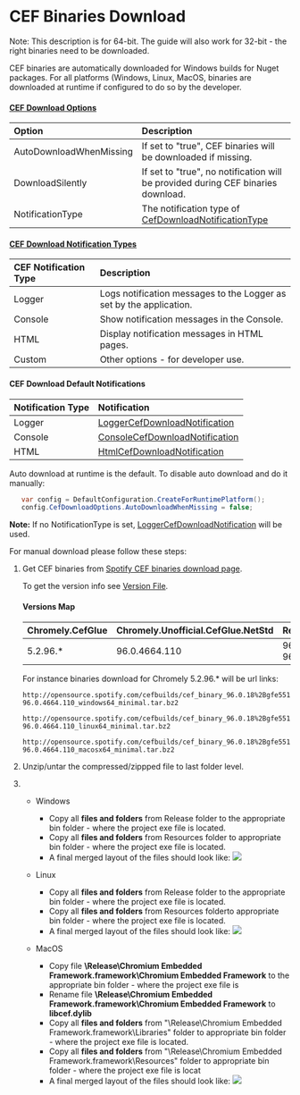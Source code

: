 # CEF Binaries Download

Note: This description is for 64-bit. The guide will also work for 32-bit - the right binaries need to be downloaded.

CEF binaries are automatically downloaded for Windows builds for Nuget packages. For all platforms (Windows, Linux, MacOS, binaries are downloaded at runtime if configured to do so by the developer. 


#### [CEF Download Options](https://github.com/xplicit/Chromatron/blob/master/src/Chromatron.Core/Configuration/ICefDownloadOptions.cs)
| Option| Description | 
| :---         | :---         | 
| AutoDownloadWhenMissing  | If set to "true", CEF binaries will be downloaded if missing.| 
| DownloadSilently  | If set to "true", no notification will be provided during CEF binaries download.| 
| NotificationType   | The notification type of [CefDownloadNotificationType](https://github.com/xplicit/Chromatron/blob/master/src/Chromatron.Core/Configuration/CefDownloadNotificationType.cs)| 

#### [CEF Download Notification Types](https://github.com/xplicit/Chromatron/blob/master/src/Chromatron.Core/Configuration/CefDownloadNotificationType.cs)
| CEF Notification Type| Description | 
| :---         | :---         | 
| Logger | Logs notification messages to the Logger as set by the application. | 
| Console | Show notification messages in the Console. | 
| HTML | Display notification messages in HTML pages. | 
| Custom | Other options - for developer use. | 

#### CEF Download Default Notifications
| Notification Type| Notification | 
| :---         | :---         | 
| Logger | [LoggerCefDownloadNotification](https://github.com/chromelyapps/Chromely/blob/master/src/Chromely/Loader/LoggerCefDownloadNotification.cs) | 
| Console | [ConsoleCefDownloadNotification](https://github.com/chromelyapps/Chromely/blob/master/src/Chromely/Loader/ConsoleCefDownloadNotification.cs) | 
| HTML | [HtmlCefDownloadNotification](https://github.com/chromelyapps/Chromely/blob/master/src/Chromely/Loader/HtmlCefDownloadNotification.cs)| 


Auto download at runtime is the default.
To disable auto download and do it manually:

````C#
   var config = DefaultConfiguration.CreateForRuntimePlatform();
   config.CefDownloadOptions.AutoDownloadWhenMissing = false;
````

**Note:** If no NotificationType is set, [LoggerCefDownloadNotification](https://github.com/chromelyapps/Chromely/blob/master/src/Chromely/Loader/LoggerCefDownloadNotification.cs) will be used.

For manual download please follow these steps:

1.  Get CEF binaries from [Spotify CEF binaries download page](https://cef-builds.spotifycdn.com/index.html). 

     To get the version info see [Version File](https://github.com/chromelyapps/Chromely/blob/master/src/Chromely/CefGlue/Interop/version.g.cs).
     
     #### Versions Map 
    | Chromely.CefGlue| Chromely.Unofficial.CefGlue.NetStd | Required CEF Binary |
    | :---         | :---         | :--- |
    | 5.2.96.* | 96.0.4664.110 | 96.0.18%2Bgfe551e4%2Bchromium-96.0.4664.110 |
          
    For instance binaries download for Chromely 5.2.96.* will be url links: 
    ```` 
    http://opensource.spotify.com/cefbuilds/cef_binary_96.0.18%2Bgfe551e4%2Bchromium-96.0.4664.110_windows64_minimal.tar.bz2

    http://opensource.spotify.com/cefbuilds/cef_binary_96.0.18%2Bgfe551e4%2Bchromium-96.0.4664.110_linux64_minimal.tar.bz2

    http://opensource.spotify.com/cefbuilds/cef_binary_96.0.18%2Bgfe551e4%2Bchromium-96.0.4664.110_macosx64_minimal.tar.bz2
     ````

2. Unzip/untar the compressed/zippped file to last folder level.

3. - Windows
        - Copy all **files and folders** from Release folder to the appropriate bin folder - where the project exe file is 
                located.
        - Copy all **files and folders** from Resources folder to appropriate bin folder - where the project exe file is located.
        - A final merged layout of the files should look like:
           ![](https://github.com/mattkol/Chromely/blob/master/Screenshots/win_cef_binaries.png)

    - Linux
        - Copy all **files and folders** from Release folder to the appropriate bin folder - where the project exe file is 
                located.
        - Copy all **files and folders** from Resources folderto appropriate bin folder - where the project exe file is located.
        - A final merged layout of the files should look like:
           ![](https://github.com/mattkol/Chromely/blob/master/Screenshots/linux_cef_binaries.png)


    - MacOS
        - Copy file **\Release\Chromium Embedded Framework.framework\Chromium Embedded Framework** to the appropriate bin folder - where the project exe file is 
        - Rename file **\Release\Chromium Embedded Framework.framework\Chromium Embedded Framework** to **libcef.dylib** 
        - Copy all **files and folders** from "\Release\Chromium Embedded Framework.framework\Libraries" folder to appropriate bin folder - where the project exe file is located.
        - Copy all **files and folders** from "\Release\Chromium Embedded Framework.framework\Resources" folder to appropriate bin folder - where the project exe file is locat
        - A final merged layout of the files should look like:
           ![](https://github.com/mattkol/Chromely/blob/master/Screenshots/macos_cef_binaries.png)
